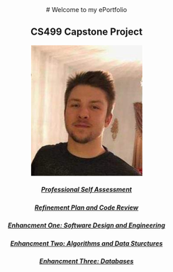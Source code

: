 <div align="center"># Welcome to my ePortfolio

## CS499 Capstone Project 

![PersonalImage](20200404_200651.jpg)
##### [Professional Self Assessment](/ProfessionalSelfAssessment.md)
##### [Refinement Plan and Code Review](/RefinementPlanAndCodeReview.md)
##### [Enhancment One: Software Design and Engineering](/EnhancementOne.md)
##### [Enhancment Two: Algorithms and Data Sturctures](/EnhancementTwo.md)
##### [Enhancment Three: Databases](/EnhancementThree.md)</div>
